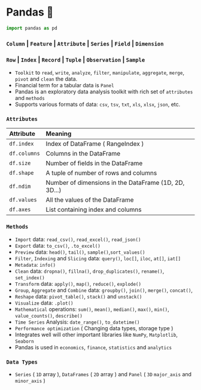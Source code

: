 # Pandas 🐼 

```python
import pandas as pd
```
### `Column` | `Feature` | `Attribute` | `Series` | `Field` | `Dimension`        

### `Row` | `Index` | `Record` | `Tuple` | `Observation` | `Sample`

- `Toolkit` to `read`, `write`, `analyze`, `filter`, `manipulate`, `aggregate`, `merge`, `pivot` and `clean` the data.
- Financial term for a tabular data is `Panel`
- Pandas is an exploratory data analysis toolkit with rich set of `attributes` and `methods`
- Supports various formats of data: `csv`, `tsv`, `txt`, `xls`, `xlsx`, `json`, etc.

### `Attributes` 

Attribute | Meaning
:--- | :---
`df.index` | Index of DataFrame ( RangeIndex )
`df.columns` | Columns in the DataFrame  
`df.size` | Number of fields in the DataFrame
`df.shape` | A tuple of number of rows and columns
`df.ndim` | Number of dimensions in the DataFrame (1D, 2D, 3D...)
`df.values` | All the values of the DataFrame
`df.axes` | List containing index and columns

### `Methods`

- `Import` data: `read_csv()`, `read_excel()`, `read_json()`
- `Export` data: `to_csv()`, `.to_excel()`
- `Preview` data: `head()`, `tail()`, `sample()`,`sort_values()`
- `Filter`, `Indexing` and `Slicing` data: `query()`, `loc[]`, `iloc`, `at[]`, `iat[]`       
- `Metadata`: `info()`
- `Clean` data: `dropna()`, `fillna()`, `drop_duplicates()`, `rename()`, `set_index()`
- `Transform` data: `apply()`, `map()`, `reduce()`, `explode()`
- `Group`, `Aggregate` and `Combine` data: `groupby()`, `join()`, `merge()`, `concat()`, 
- `Reshape` data: `pivot_table()`, `stack()` and `unstack()`
- `Visualize` data: `.plot()`
- `Mathematical` operations: `sum()`, `mean()`, `median()`, `max()`, `min()`, `value_counts()`, `describe()`
- `Time Series` Analysis: `date_range()`, `to_datetime()`
- `Performance optimization` ( Changing data types, storage type )
- Integrates well will other important libraries like `NumPy`, `Matplotlib`, `Seaborn`
- Pandas is used in `economics`, `finance`, `statistics` and `analytics`

### `Data Types`  

- `Series` ( `1D` array ), `DataFrames` ( `2D` array ) and `Panel` ( `3D` `major_axis` and `minor_axis` )  
